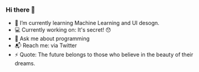 ### Hi there 👋

- 🌱 I’m currently learning Machine Learning and UI desogn. <br>
- 💻 Currently working on: It's secret! 😯 <br>
- 💬 Ask me about programming <br>
- 📬 Reach me: via Twitter <br>
- ⚡ Quote: The future belongs to those who believe in the beauty of their dreams.
